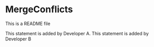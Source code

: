 # MergeConflicts
This is a README file

This statement is added by Developer A.
This statement is added by Developer B
